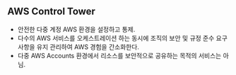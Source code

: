 AWS Control Tower
---
- 안전한 다중 계정 AWS 환경을 설정하고 통제.
- 다수의 AWS 서비스를 오케스트레이션 하는 동시에 조직의 보안 및 규정 준수 요구 사항을 유지 관리하여 AWS 경험을 간소화한다.
- 다중 AWS Accounts 환경에서 리소스를 보안적으로 공유하는 목적의 서비스는 아님.

